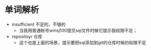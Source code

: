 # 单词解析

- insufficient 不足的，不够的
	- 当我用普通帐号wmsj100提交sql文件时候它提示我权限不足；
- repositoyr 仓库
	- 这个也是上面的场景，提示要把sql添加到git的仓库时候的权限不足
